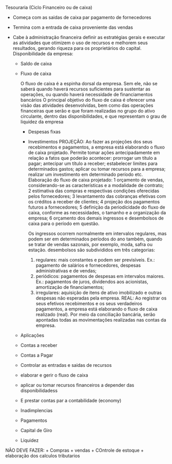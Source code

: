 Tesouraria (Ciclo Financeiro ou de caixa)









 + Começa com as saidas de caixa par pagamento de fornecedores
 + Termina com a entrada de caixa proveniente das vendas 

 + Cabe à administração financeira definir as estratégias gerais e executar as atividades que otimizem o uso de recursos e melhorem seus resultados, gerando riqueza para os proprietários do capital.
    Disponibilidade da empresa:

    + Saldo de caixa

    + Fluxo de caixa

        O fluxo de caixa é a espinha dorsal da empresa. Sem ele, não se saberá quando haverá recursos suficientes para sustentar as operações, ou quando haverá necessidade de financiamentos bancários
        O principal objetivo do fluxo de caixa é oferecer uma visão das atividades desenvolvidas, bem como das operações financeiras que serão e que foram realizadas no grupo do ativo circulante, dentro das disponibilidades, e que representam o grau de liquidez da empresa
        + Despesas fixas
        + Investimentos
        PROJEÇÃO:
            Ao fazer as projeções dos seus recebimentos e pagamentos, a empresa está elaborando o fluxo de caixa projetado. Permite tomar ações antecipadamente em relação a fatos que poderão acontecer: prorrogar um título a pagar; antecipar um título a receber; estabelecer limites para determinados gastos; aplicar ou tomar recursos para a empresa; realizar um investimento em determinado período etc.
            Elaboração do fluxo de caixa projetado: 
            1   orçamento de vendas, considerando-se as características e a modalidade de contrato;
            2   estimativa das compras e respectivas condições oferecidas pelos fornecedores;
            3   levantamento das cobranças efetivas com os créditos a receber de clientes;
            4   projeção dos pagamentos futuros a fornecedores;
            5   definição da periodicidade do fluxo de caixa, conforme as necessidades, o tamanho e a organização da empresa;
            6   orçamento dos demais ingressos e desembolsos de caixa para o período em questão.

            Os ingressos ocorrem normalmente em intervalos regulares, mas podem ser em determinados períodos do ano também, quando se tratar de vendas sazonais, por exemplo, moda, safra ou estação.
            desembolsos são subdivididos em três categorias:
            1) regulares: mais constantes e podem ser previsíveis.
            Ex.: pagamento de salários e fornecedores, despesas administrativas e de vendas;
            2) periódicos: pagamentos de despesas em intervalos maiores. Ex.: pagamentos de juros, dividendos aos acionistas, amortização de financiamentos;
            3) irregulares: aquisição de itens de ativo imobilizado e outras despesas não esperadas pela empresa.
        REAL:
            Ao registrar os seus efetivos recebimentos e os seus verdadeiros pagamentos, a empresa está elaborando o fluxo de caixa realizado (real). Por meio da conciliação bancária, serão apontadas todas as movimentações realizadas nas contas da empresa.
    + Aplicações
    + Contas a receber
    + Contas a Pagar
    + Controlar as entradas e saidas de recursos
    + elaborar e gerir o fluxo de caixa
    + aplicar ou tomar recursos financeiros a depender das disponibilidadess
    + E prestar contas par a contabilidade (economy)
    + Inadimplencias
    + Pagamentos
    + Capital de Giro
    + Liquidez

NÃO DEVE FAZER:
    + Compras
    + vendas
    + COntrole de estoque
    + elaboração dos calculos tributarios